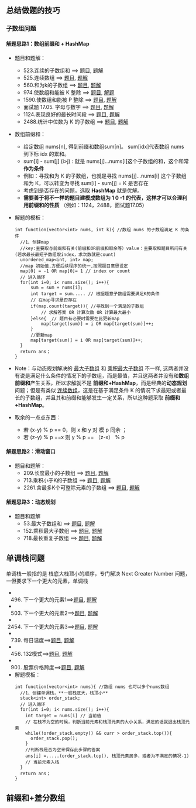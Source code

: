 
## 总结做题的技巧

### 子数组问题 

#### 解题思路1：**数组前缀和 + HashMap**

- 题目和题解：
  - 523.连续的子数组和 ==> [题目](https://leetcode.cn/problems/continuous-subarray-sum/), [题解](https://github.com/xiewende/CPlusPlus_Algorithm/blob/main/array/five-two-three.cpp)
  - 525.连续数组 ==> [题目](https://leetcode.cn/problems/contiguous-array/), [题解](https://github.com/xiewende/CPlusPlus_Algorithm/blob/main/array/five-two-five.cpp)
  - 560.和为k的子数组 ==> [题目](https://leetcode.cn/problems/subarray-sum-equals-k/), [题解](https://github.com/xiewende/CPlusPlus_Algorithm/blob/main/array/five-six-zero.cpp)
  - 974.使数组和能被 K 整除 ==> [题目](https://leetcode.cn/problems/subarray-sums-divisible-by-k/), [解题](https://github.com/xiewende/CPlusPlus_Algorithm/blob/main/array/nine-seven-four.cpp)
  - 1590.使数组和能被 P 整除 ==> [题目](https://leetcode.cn/problems/make-sum-divisible-by-p/), [题解](https://github.com/xiewende/CPlusPlus_Algorithm/blob/main/array/one-five-nine-zero.cpp)
  - 面试题 17.05. 字母与数字 ==> [题目](https://leetcode.cn/problems/find-longest-subarray-lcci/), [题解](https://github.com/xiewende/CPlusPlus_Algorithm/blob/main/array/one-seven-zero-five.cpp)
  - 1124.表现良好的最长时间段 ==> [题目](https://leetcode.cn/problems/longest-well-performing-interval/), [题解](https://github.com/xiewende/CPlusPlus_Algorithm/blob/main/array/one-one-two-four.cpp)
  - 2488.统计中位数为 K 的子数组 ==> [题目](https://leetcode.cn/problems/count-subarrays-with-median-k/), [题解](https://github.com/xiewende/CPlusPlus_Algorithm/blob/main/array/two-four-eight-eight.cpp)
  
- 数组前缀和：
  - 给定数组 nums[n], 得到前缀和数组sum[n]。 sum[idx]代表数组 nums 到下标 idx 的累和。
  - sum[i] - sum[j] (i>j) : 就是 nums[j]...nums[i]这个子数组的和，这个和常 **作为条件**
  - 例如：寻找和为 K 的子数组，也就是寻找 nums[j]...nums[i] 这个子数组和为 K，可以转变为寻找 sum[i] - sum[j] = K 是否存在
  - 考虑到是否存在的问题，选取 **HashMap** 就是优解。
  - **需要善于将不一样的题目建模成数组为 1 0 -1 的代表，这样才可以合理利用前缀和的性质** （例如：1124，2488，面试题17.05）
  
- 解题的模板：

  ```
  int function(vector<int> nums, int k){ //数组 nums 的子数组满足 K 的条件
  	//1、创建map
  	//key:主要取与前缀和有关(前缀和OR前缀和取余等）value：主要取和题目所问有关(若求最长最短子数组取index，求次数就是count)
  	unordered_map<int, int> map; 
  	//map 初始值,方便后续程序的统一,按照题目意思设定
  	map[0] = -1 OR map[0]= 1 // index or count
  	// 进入循环
  	for(int i=0; i< nums.size(); i++){
  		sum = sum + nums[i];
  		int target = sum..... // 根据题意子数组需要满足K的条件
  		// 在map寻求是否存在
  		if(map.count(target)){ //寻找到一个满足的子数组
  			// 求解答案 OR 计算次数 OR 计算最大最小
  		}else{  // 题目有必要时需要在此更新map
  			map[target(sum)] = i OR map[target(sum)]++;
  		}
  		//更新map
  		map[target(sum)] = i OR map[target(sum)]++;
  	}
  	return ans；
  }
  ```

- Note：与动态规划解决的 [最大子数组](https://leetcode.cn/problems/lian-xu-zi-shu-zu-de-zui-da-he-lcof/description/) 和 [乘积最大子数组](https://leetcode.cn/problems/maximum-product-subarray/description/) 不一样, 这两者并没有说是满足什么条件的情况下的子数组，而是最值，并且这两者并没有和**数组前缀和**产生关系，所以求解就不是 **前缀和+HashMap**，而是经典的**动态规划**问题；但是有类似 [连续数组](https://leetcode.cn/problems/contiguous-array/)，这是在基于满足条件 K 的情况下求最短或者最长的子数组，并且其和前缀和能够发生一定关系，所以这种题采取 **前缀和+HashMap**。
- 取余的一点点东西： 
  - 若 (x-y) % p == 0，则 x 和 y 对 模 p 同余 ；
  - 若 (z-y) % p ==x 则 y % p  == （z-x） % p


#### 解题思路2：滑动窗口

- 题目和题解：
  - 209.长度最小的子数组 ==> [题目](https://leetcode.cn/problems/minimum-size-subarray-sum/), [题解]()
  - 713.乘积小于K的子数组 ==> [题目](https://leetcode-cn.com/problems/subarray-product-less-than-k/), [题解]()
  - 2261.含最多K个可整除元素的子数组 ==> [题目](https://leetcode.cn/problems/k-divisible-elements-subarrays/), [题解]()

#### 解题思路3：动态规划

- 题目和题解
  - 53.最大子数组和 ==> [题目](https://leetcode-cn.com/problems/maximum-subarray/), [题解]()
  - 152.乘积最大子数组 ==> [题目](https://leetcode-cn.com/problems/maximum-product-subarray/), [题解]()
  - 718.最长重复子数组 ==> [题目](https://leetcode-cn.com/problems/maximum-length-of-repeated-subarray/), [题解]()


## 单调栈问题
  单调栈一般指的是 栈底大栈顶小的顺序，专门解决 Next Greater Number 问题，一但要求下一个更大的元素，单调栈
  - 496. 下一个更大的元素1==>[题目](https://leetcode.cn/problems/next-greater-element-i/description/), [题解](https://github.com/xiewende/CPlusPlus_Algorithm/blob/main/stack/four-nine-six.cpp)
  - 503. 下一个更大的元素2==>[题目](https://leetcode.cn/problems/next-greater-element-ii/), [题解](https://github.com/xiewende/CPlusPlus_Algorithm/blob/main/stack/five-zero-three.cpp)
  - 2454. 下一个更大的元素3==>[题目](https://leetcode.cn/problems/next-greater-element-iv/), [题解]()
  - 739. 每日温度==>[题目](https://leetcode.cn/problems/daily-temperatures/), [题解]()
  - 456. 132模式==>[题目](https://leetcode.cn/problems/132-pattern/), [题解](https://github.com/xiewende/CPlusPlus_Algorithm/blob/main/stack/four-five-six.cpp)
  - 901. 股票价格跨度==>[题目](https://leetcode.cn/problems/online-stock-span/), [题解]()
  - 解题模板：
    ```
    int function(vector<int> nums){ //数组 nums 也可以多个nums数组
      //1、创建单调栈，**一般栈底大，栈顶小**
      stack<int> order_stack;
      // 进入循环
      for(int i=0; i< nums.size(); i++){
        int target = nums[i] // 当前值
        // 在栈不为空的时候，判断当前元素和栈顶元素的大小关系，满足的话就退出栈顶元素
        while(!order_stack.empty() && curr > order_stack.top()){
          order_stack.pop();
        }
        //判断栈是否为空来保存此步骤的答案
        ans[i] =.....(order_stack.top(), 栈顶元素居多，或者为不满足的情况-1)
        // 当前元素入栈
      }
      return ans；
    }
    ```

## 前缀和+差分数组








